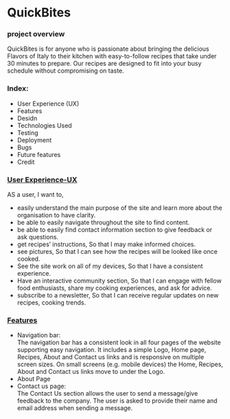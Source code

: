 <h1>QuickBites</h1>
<h3>project overview</h3>
<p>QuickBites is for anyone who is passionate about bringing the delicious Flavors of Italy to their kitchen with easy-to-follow recipes that take under 30 minutes to prepare. Our recipes are designed to fit into your busy schedule without compromising on taste.</p>
<!--live link-->
<!--images from different screen sizes-->


<h3>Index:</h3>
<ul>
  <li>User Experience (UX)</li>
  <li>Features</li>
  <li>Desidn</li>
  <li>Technologies Used</li>
  <li>Testing</li>
  <li>Deployment</li>
  <li>Bugs</li>
  <li>Future features</li>
  <li>Credit</li>
</ul>


<h3><ins>User Experience-UX</ins></h3>
AS a user, I want to, 
  <ul>
<li>	easily understand the main purpose of the site and learn more about the organisation to have clarity.</li>
<li>	be able to easily navigate throughout the site to find content.</li>
<li>	be able to easily find contact information section to give feedback or ask questions.</li>
<li>  get recipes’ instructions, So that I may make informed choices.</li>
<li>	see pictures, So that I can see how the recipes will be looked like once cooked.</li>
<li>	See the site work on all of my devices, So that I have a consistent experience.</li>
<li>  Have an interactive community section, So that I can engage with fellow food enthusiasts, share my cooking experiences, and ask for advice.</li>
<li>  subscribe to a newsletter, So that I can receive regular updates on new recipes, cooking trends.</li>
    </ul>

<h3><ins>Features</ins></h3>
<ul>
  <li>Navigation bar:</li>
  The navigation bar has a consistent look in all four pages of the website supporting easy navigation. It includes a simple Logo, Home page, Recipes, About and Contact us links and is responsive on multiple screen sizes. On small screens (e.g. mobile devices) the Home, Recipes, About and Contact us links move to under the Logo.
  <!--Recipes section-->
  <li>About Page</li>
  <li>Contact us page:</li>
  The Contact Us section allows the user to send a message/give feedback to the company. The user is asked to provide their name and email address when sending a message.
  
</ul>

